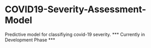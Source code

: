 COVID19-Severity-Assessment-Model
==============================

Predictive model for classifiying covid-19 severity.
*** Currently in Development Phase ***

